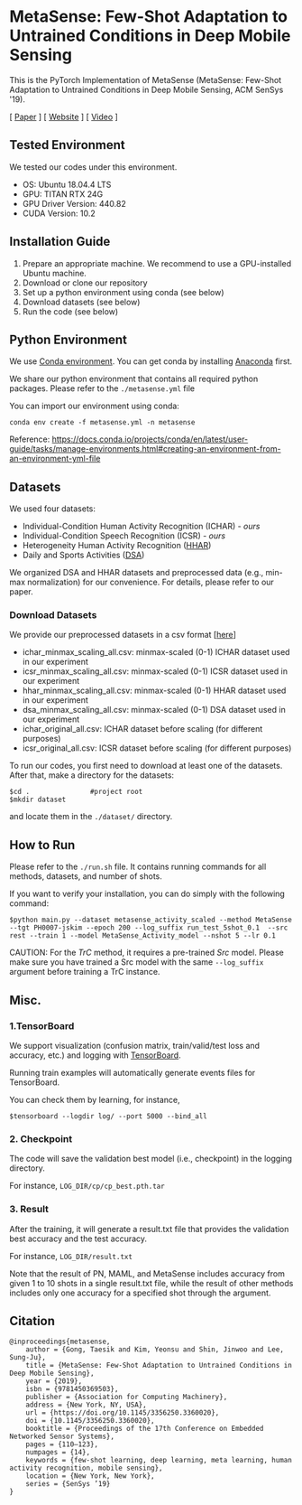 # MetaSense: Few-Shot Adaptation to Untrained Conditions in Deep Mobile Sensing
This is the PyTorch Implementation of MetaSense (MetaSense: Few-Shot Adaptation to Untrained Conditions in Deep Mobile Sensing, ACM SenSys '19).

[ [Paper](https://nmsl.kaist.ac.kr/pdf/SenSys19_MetaSense.pdf) ]
[ [Website](https://nmsl.kaist.ac.kr/projects/metasense/) ]
[ [Video](https://youtu.be/-6y0I1pd6XI) ] 

## Tested Environment
We tested our codes under this environment.
- OS: Ubuntu 18.04.4 LTS
- GPU: TITAN RTX 24G
- GPU Driver Version: 440.82
- CUDA Version: 10.2

## Installation Guide
1. Prepare an appropriate machine. We recommend to use a GPU-installed Ubuntu machine.
2. Download or clone our repository
3. Set up a python environment using conda (see below)
4. Download datasets (see below)
5. Run the code (see below)

## Python Environment 

We use [Conda environment](https://docs.conda.io/).
You can get conda by installing [Anaconda](https://www.anaconda.com/) first. 

We share our python environment that contains all required python packages. Please refer to the `./metasense.yml` file

You can import our environment using conda:

    conda env create -f metasense.yml -n metasense

Reference: https://docs.conda.io/projects/conda/en/latest/user-guide/tasks/manage-environments.html#creating-an-environment-from-an-environment-yml-file

## Datasets
We used four datasets:
* Individual-Condition Human Activity Recognition (ICHAR) - *ours*
* Individual-Condition Speech Recognition (ICSR) - *ours*
* Heterogeneity Human Activity Recognition ([HHAR](https://archive.ics.uci.edu/ml/datasets/Heterogeneity+Activity+Recognition))
* Daily and Sports Activities ([DSA](https://archive.ics.uci.edu/ml/datasets/Daily+and+Sports+Activities))

We organized DSA and HHAR datasets and preprocessed data (e.g., min-max normalization) for our convenience. For details, please refer to our paper.

### Download Datasets
We provide our preprocessed datasets in a csv format [[here](https://drive.google.com/drive/folders/1Fu6KItvxJ2z-gB8PKpuzB7N6gX8Wo0NB?usp=sharing)]
* ichar_minmax_scaling_all.csv: minmax-scaled (0-1) ICHAR dataset used in our experiment  
* icsr_minmax_scaling_all.csv: minmax-scaled (0-1) ICSR dataset used in our experiment
* hhar_minmax_scaling_all.csv: minmax-scaled (0-1) HHAR dataset used in our experiment
* dsa_minmax_scaling_all.csv: minmax-scaled (0-1) DSA dataset used in our experiment
* ichar_original_all.csv: ICHAR dataset before scaling (for different purposes)
* icsr_original_all.csv: ICSR dataset before scaling (for different purposes)

To run our codes, you first need to download at least one of the datasets. After that, make a directory for the datasets:

    $cd .               #project root
    $mkdir dataset
and locate them in the `./dataset/` directory.

## How to Run
Please refer to the `./run.sh` file. It contains running commands for all methods, datasets, and number of shots.

If you want to verify your installation, you can do simply with the following command:
    
    $python main.py --dataset metasense_activity_scaled --method MetaSense --tgt PH0007-jskim --epoch 200 --log_suffix run_test_5shot_0.1  --src rest --train 1 --model MetaSense_Activity_model --nshot 5 --lr 0.1 

CAUTION: For the *TrC* method, it requires a pre-trained *Src* model. Please make sure you have trained a Src model with the same `--log_suffix` argument before training a TrC instance. 

## Misc.
### 1.TensorBoard
We support visualization (confusion matrix, train/valid/test loss and accuracy, etc.) and logging with [TensorBoard](https://www.tensorflow.org/tensorboard).

Running train examples will automatically generate events files for TensorBoard. 

You can check them by learning,
for instance,

    $tensorboard --logdir log/ --port 5000 --bind_all

### 2. Checkpoint
The code will save the validation best model (i.e., checkpoint) in the logging directory.

For instance, `LOG_DIR/cp/cp_best.pth.tar`

### 3. Result
After the training, it will generate a result.txt file that provides the validation best accuracy and the test accuracy.
 
For instance, `LOG_DIR/result.txt`

Note that the result of PN, MAML, and MetaSense includes accuracy from given 1 to 10 shots in a single result.txt file, while the result of other methods includes only one accuracy for a specified shot through the argument.

## Citation
```
@inproceedings{metasense,
    author = {Gong, Taesik and Kim, Yeonsu and Shin, Jinwoo and Lee, Sung-Ju},
    title = {MetaSense: Few-Shot Adaptation to Untrained Conditions in Deep Mobile Sensing},
    year = {2019},
    isbn = {9781450369503},
    publisher = {Association for Computing Machinery},
    address = {New York, NY, USA},
    url = {https://doi.org/10.1145/3356250.3360020},
    doi = {10.1145/3356250.3360020},
    booktitle = {Proceedings of the 17th Conference on Embedded Networked Sensor Systems},
    pages = {110–123},
    numpages = {14},
    keywords = {few-shot learning, deep learning, meta learning, human activity recognition, mobile sensing},
    location = {New York, New York},
    series = {SenSys ’19}
}
```
